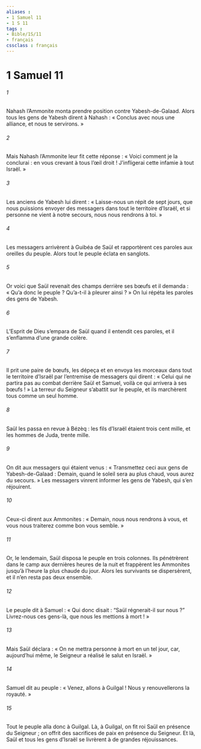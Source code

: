 ```yaml
---
aliases : 
- 1 Samuel 11
- 1 S 11
tags : 
- Bible/1S/11
- français
cssclass : français
---
```


# 1 Samuel 11

###### 1
Nahash l’Ammonite monta prendre position contre Yabesh-de-Galaad. Alors tous les gens de Yabesh dirent à Nahash : « Conclus avec nous une alliance, et nous te servirons. »
###### 2
Mais Nahash l’Ammonite leur fit cette réponse : « Voici comment je la conclurai : en vous crevant à tous l’œil droit ! J’infligerai cette infamie à tout Israël. »
###### 3
Les anciens de Yabesh lui dirent : « Laisse-nous un répit de sept jours, que nous puissions envoyer des messagers dans tout le territoire d’Israël, et si personne ne vient à notre secours, nous nous rendrons à toi. »
###### 4
Les messagers arrivèrent à Guibéa de Saül et rapportèrent ces paroles aux oreilles du peuple. Alors tout le peuple éclata en sanglots.
###### 5
Or voici que Saül revenait des champs derrière ses bœufs et il demanda : « Qu’a donc le peuple ? Qu’a-t-il à pleurer ainsi ? » On lui répéta les paroles des gens de Yabesh.
###### 6
L’Esprit de Dieu s’empara de Saül quand il entendit ces paroles, et il s’enflamma d’une grande colère.
###### 7
Il prit une paire de bœufs, les dépeça et en envoya les morceaux dans tout le territoire d’Israël par l’entremise de messagers qui dirent : « Celui qui ne partira pas au combat derrière Saül et Samuel, voilà ce qui arrivera à ses bœufs ! » La terreur du Seigneur s’abattit sur le peuple, et ils marchèrent tous comme un seul homme.
###### 8
Saül les passa en revue à Bézèq : les fils d’Israël étaient trois cent mille, et les hommes de Juda, trente mille.
###### 9
On dit aux messagers qui étaient venus : « Transmettez ceci aux gens de Yabesh-de-Galaad : Demain, quand le soleil sera au plus chaud, vous aurez du secours. » Les messagers vinrent informer les gens de Yabesh, qui s’en réjouirent.
###### 10
Ceux-ci dirent aux Ammonites : « Demain, nous nous rendrons à vous, et vous nous traiterez comme bon vous semble. »
###### 11
Or, le lendemain, Saül disposa le peuple en trois colonnes. Ils pénétrèrent dans le camp aux dernières heures de la nuit et frappèrent les Ammonites jusqu’à l’heure la plus chaude du jour. Alors les survivants se dispersèrent, et il n’en resta pas deux ensemble.
###### 12
Le peuple dit à Samuel : « Qui donc disait : “Saül régnerait-il sur nous ?” Livrez-nous ces gens-là, que nous les mettions à mort ! »
###### 13
Mais Saül déclara : « On ne mettra personne à mort en un tel jour, car, aujourd’hui même, le Seigneur a réalisé le salut en Israël. »
###### 14
Samuel dit au peuple : « Venez, allons à Guilgal ! Nous y renouvellerons la royauté. »
###### 15
Tout le peuple alla donc à Guilgal. Là, à Guilgal, on fit roi Saül en présence du Seigneur ; on offrit des sacrifices de paix en présence du Seigneur. Et là, Saül et tous les gens d’Israël se livrèrent à de grandes réjouissances.
